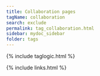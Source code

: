 ```yaml
---
title: Collaboration pages
tagName: collaboration
search: exclude
permalink: tag_collaboration.html
sidebar: mydoc_sidebar
folder: tags
---
```

{% include taglogic.html %}

{% include links.html %}
